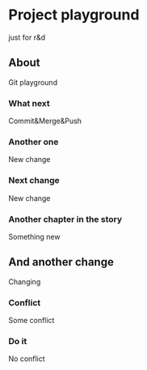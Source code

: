 # Project playground
just for r&amp;d

## About
Git playground

### What next
Commit&Merge&Push

### Another one
New change

### Next change

New change

### Another chapter in the story
Something new


## And another change
Changing


### Conflict

Some conflict

### Do it

No conflict

